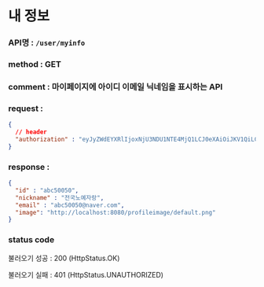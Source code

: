 # 내 정보
### API명 : `/user/myinfo`

### method : GET

### comment : 마이페이지에 아이디 이메일 닉네임을 표시하는 API

### request :
~~~json 
{
  // header
  "authorization" : "eyJyZWdEYXRlIjoxNjU3NDU1NTE4MjQ1LCJ0eXAiOiJKV1QiLCJhbGciOiJIUzI1NiJ9.eyJ1c2VyTnVtIjoiNDMiLCJleHAiOjE2NTc0NjYzMTh9.geNy6UmYpSO88SdiU4fRzxVQYhAOiDfSv_J_cArh2JM"
}
~~~

### response : 
~~~json
{
  "id" : "abc50050",
  "nickname" : "전국노예자랑",
  "email" : "abc50050@naver.com",
  "image": "http://localhost:8080/profileimage/default.png"
}
~~~

### status code
불러오기 성공 : 200 (HttpStatus.OK)

불러오기 실패 : 401 (HttpStatus.UNAUTHORIZED)